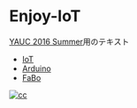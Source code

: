 # Enjoy-IoT

[YAUC 2016 Summer](https://yauc2016summer.github.io/)用のテキスト

* [IoT](IoT.md)
* [Arduino](arduino.md)
* [FaBo](fabo.md)

[![cc](https://licensebuttons.net/l/by-nc-sa/2.1/jp/88x31.png)](https://creativecommons.org/licenses/by-nc-sa/2.1/jp/)
